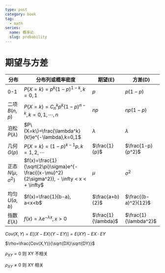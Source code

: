 ```yaml
---
type: post
category: book
tag:
  - math
series:
  name: 概率论
  slug: probability
---
```


# 期望与方差

| 分布                  | 分布列或概率密度                                                                            | 期望(E)             | 方差(D)               |
| --------------------- | ------------------------------------------------------------------------------------------- | ------------------- | --------------------- |
| 0-1                   | $P\{X=k\}=p^k(1-p)^{1-k},k=0,1$                                                             | $p$                 | $p(1-p)$              |
| 二项 $B(n,p)$         | $P\{X=k\}=C^k_np^k(1-p)^{n-k},k=0,1,\cdots,n$                                               | $np$                | $np(1-p)$             |
| 泊松 $P(\lambda)$     | $P\{X=k\}=\frac{\lambda^k}{k!}e^{-\lambda},k=0,1$                                           | $\lambda$           | $\lambda$             |
| 几何$G(p)$            | $P\{X=k\}=(1-p)^{k-1}p,k=1,2,\cdots$                                                        | $\frac{1}{p}$       | $\frac{1-p}{p^2}$     |
| 正态$N(\mu,\sigma^2)$ | $f(x)=\frac{1}{\sqrt{2\pi}\sigma}e^{-\frac{(x-\mu)^2}{2\sigma^2}}, - \infty < x < + \infty$ | $\mu$               | $\sigma^2$            |
| 均匀$U(a,b)$          | $f(x)=\frac{1}{b-a}, a<x<b$                                                                 | $\frac{a+b}{2}$     | $\frac{(b-a)^2}{12}$  |
| 指数$E(\lambda)$      | $f(x)=\lambda e^{-\lambda x}, x>0$                                                          | $\frac{1}{\lambda}$ | $\frac{1}{\lambda^2}$ |

$Cov(X,Y)=E[(X-EX)(Y-EY)]=E(XY)-EX\cdot EY$

$\rho=\frac{Cov(X,Y)}{\sqrt{DX}\sqrt{DY}}$

$\rho_{XY}=0$ 则 XY 不相关

$\rho_{XY} \ne 0$ 则 XY 相关
